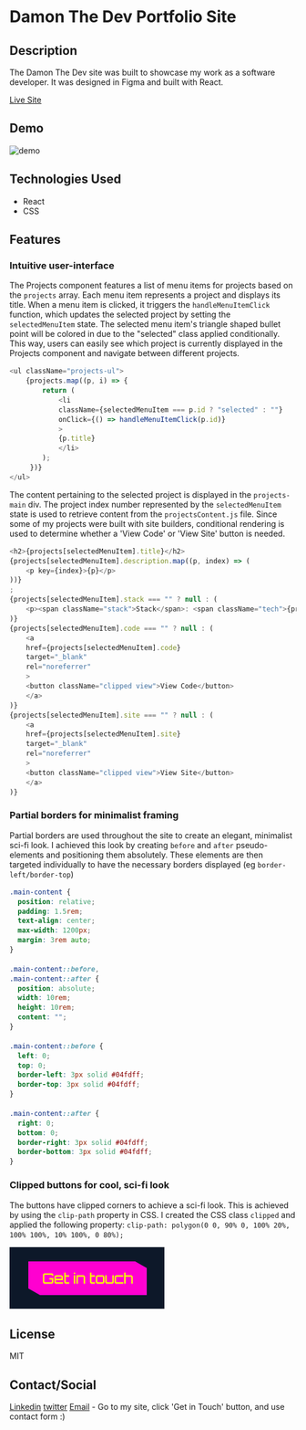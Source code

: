# Damon The Dev Portfolio Site

## Description

The Damon The Dev site was built to showcase my work as a software developer. It was designed in Figma and built with React.

[Live Site]()

## Demo

![demo](./src/assets/damon-the-dev-demo-edited.gif)

## Technologies Used

* React
* CSS

## Features
### Intuitive user-interface
The Projects component features a list of menu items for projects based on the `projects` array. Each menu item represents a project and displays its title. When a menu item is clicked, it triggers the `handleMenuItemClick` function, which updates the selected project by setting the `selectedMenuItem` state. The selected menu item's triangle shaped bullet point will be colored in due to the "selected" class applied conditionally. This way, users can easily see which project is currently displayed in the Projects component and navigate between different projects.
```js
<ul className="projects-ul">
    {projects.map((p, i) => {
        return (
            <li
            className={selectedMenuItem === p.id ? "selected" : ""}
            onClick={() => handleMenuItemClick(p.id)}
            >
            {p.title}
            </li>
        );
     })}
</ul>
```
The content pertaining to the selected project is displayed in the `projects-main` div. The project index number represented by the `selectedMenuItem` state is used to retrieve content from the `projectsContent.js` file. Since some of my projects were built with site builders, conditional rendering is used to determine whether a 'View Code' or 'View Site' button is needed.

```js
<h2>{projects[selectedMenuItem].title}</h2>
{projects[selectedMenuItem].description.map((p, index) => (
    <p key={index}>{p}</p>
))}
;
{projects[selectedMenuItem].stack === "" ? null : (
    <p><span className="stack">Stack</span>: <span className="tech">{projects[selectedMenuItem].stack}</span></p>
)}
{projects[selectedMenuItem].code === "" ? null : (
    <a
    href={projects[selectedMenuItem].code}
    target="_blank"
    rel="noreferrer"
    >
    <button className="clipped view">View Code</button>
    </a>
)}
{projects[selectedMenuItem].site === "" ? null : (
    <a
    href={projects[selectedMenuItem].site}
    target="_blank"
    rel="noreferrer"
    >
    <button className="clipped view">View Site</button>
    </a>
)}
```

### Partial borders for minimalist framing
Partial borders are used throughout the site to create an elegant, minimalist sci-fi look. I achieved this look by creating `before` and `after` pseudo-elements and positioning them absolutely. These elements are then targeted individually to have the necessary borders displayed (eg `border-left/border-top`)
```css
.main-content {
  position: relative;
  padding: 1.5rem;
  text-align: center;
  max-width: 1200px;
  margin: 3rem auto;
}

.main-content::before,
.main-content::after {
  position: absolute;
  width: 10rem;
  height: 10rem;
  content: "";
}

.main-content::before {
  left: 0;
  top: 0;
  border-left: 3px solid #04fdff;
  border-top: 3px solid #04fdff;
}

.main-content::after {
  right: 0;
  bottom: 0;
  border-right: 3px solid #04fdff;
  border-bottom: 3px solid #04fdff;
}
```
### Clipped buttons for cool, sci-fi look
The buttons have clipped corners to achieve a sci-fi look. This is achieved by using the `clip-path` property in CSS. I created the CSS class `clipped` and applied the following property: `clip-path: polygon(0 0, 90% 0, 100% 20%, 100% 100%, 10% 100%, 0 80%);`

![clipped-button](./src/assets/clipped-button.png)

## License

MIT

## Contact/Social

[Linkedin](https://www.linkedin.com/in/damon-pickett/)
[twitter](https://twitter.com/home)
[Email]() - Go to my site, click 'Get in Touch' button, and use contact form :)
